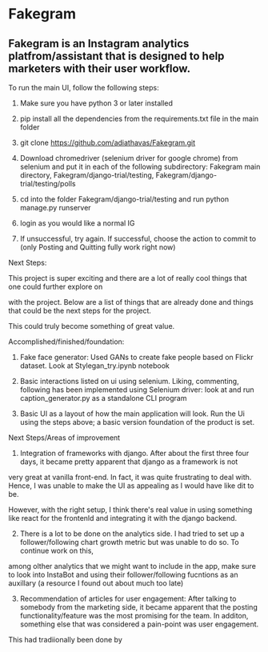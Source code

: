 # Fakegram

## Fakegram is an Instagram analytics platfrom/assistant that is designed to help marketers with their user workflow.


To run the main UI, follow the following steps:

1) Make sure you have python 3 or later installed

2) pip install all the dependencies from the requirements.txt file in the main folder

3) git clone https://github.com/adiathavas/Fakegram.git

4) Download chromedriver (selenium driver for google chrome) from selenium and put it in each of the following subdirectory: Fakegram main directory, 
    Fakegram/django-trial/testing, Fakegram/django-trial/testing/polls   


5) cd into the folder Fakegram/django-trial/testing and run python manage.py runserver

6) login as you would like a normal IG 

7) If unsuccessful, try again. If successful, choose the action to commit to (only Posting and Quitting fully work right now)





Next Steps: 

This project is super exciting and there are a lot of really cool things that one could further explore on 

with the project. Below are a list of things that are already done and things that could be the next steps for the project. 

This could truly become something of great value. 



Accomplished/finished/foundation: 


1) Fake face generator: Used GANs to create fake people based on Flickr dataset. Look at Stylegan_try.ipynb notebook

2) Basic interactions listed on ui using selenium. Liking, commenting, following has been implemented using Selenium driver: look at and run caption_generator.py as a standalone CLI program 

3) Basic UI as a layout of how the main application will look. Run the Ui using the steps above; a basic version foundation of the product is set. 



Next Steps/Areas of improvement

1) Integration of frameworks with django. After about the first three four days, it became pretty apparent that django as a framework is not

very great at vanilla front-end. In fact, it was quite frustrating to deal with. Hence, I was unable to make the UI as appealing as I would have like dit to be. 

However, with the right setup, I think there's real value in using something like react for the frontenld and integrating it with the django backend. 


2) There is a lot to be done on the analytics side. I had tried to set up a follower/following chart growth metric but was unable to do so. To continue work on this, 

among olther analytics that we might want to include in  the app, make sure to look into InstaBot and using their follower/following fucntions as an auxillary (a resource I found out about much too late)


3) Recommendation of articles for user engagement: After talking to somebody from the marketing side, it became apparent that the posting functionality/feature was the most promising for the team. In additon, something else that was considered a pain-point was user engagement. 

This had tradiionally been done by 

